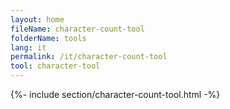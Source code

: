 ```yaml
---
layout: home
fileName: character-count-tool
folderName: tools
lang: it
permalink: /it/character-count-tool
tool: character-tool
---
```

{%- include section/character-count-tool.html -%}